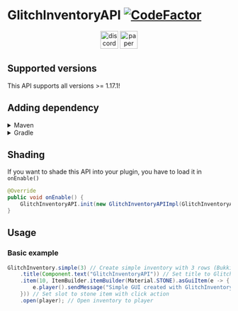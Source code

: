 # GlitchInventoryAPI [![CodeFactor](https://www.codefactor.io/repository/github/gliczdev/glitchinventoryapi/badge)](#)

<div align="center">
<a href="https://discord.gg/ZRuaXh3P63"><img alt="discord-plural" height="40" src="https://cdn.jsdelivr.net/npm/@intergrav/devins-badges@3/assets/compact/social/discord-plural_46h.png"></a>
<a href="#"><img alt="paper" height="40" src="https://cdn.jsdelivr.net/npm/@intergrav/devins-badges@3/assets/compact/supported/paper_46h.png"></a>
</div>

## Supported versions

This API supports all versions >= 1.17.1!

## Adding dependency

<details><summary>Maven</summary>
<p>

### Repository

#### Releases

```xaml
<repository>
  <id>roxymc-releases</id>
  <name>RoxyMC Repository</name>
  <url>https://repo.roxymc.net/releases</url>
</repository>
```

#### Snapshots

```xaml
<repository>
  <id>roxymc-snapshots</id>
  <name>RoxyMC Repository</name>
  <url>https://repo.roxymc.net/snapshots</url>
</repository>
```

### Dependency

```xaml
<dependency>
  <groupId>me.glicz</groupId>
  <artifactId>glitchinventoryapi-api</artifactId>
  <version>VERSION</version>
</dependency>
```

</p>
</details>
<details><summary>Gradle</summary>
<p>

### Repository

#### Releases

```kts
maven {
    name = "roxymcReleases"
    url = uri("https://repo.roxymc.net/releases")
}

```

#### Snapshots

```kts
maven {
    name = "roxymcSnapshots"
    url = uri("https://repo.roxymc.net/snapshots")
}
```

### Dependency

```kts
dependencies {
    implementation("me.glicz:glitchinventoryapi-api:VERSION")
}
```

</p>
</details>

## Shading

If you want to shade this API into your plugin, you have to load it in `onEnable()`

```java
@Override
public void onEnable() {
    GlitchInventoryAPI.init(new GlitchInventoryAPIImpl(GlitchInventoryAPIConfig.create(this)));
}
```

## Usage

### Basic example

```java
GlitchInventory.simple(3) // Create simple inventory with 3 rows (Bukkit InventoryType can be also used)
    .title(Component.text("GlitchInventoryAPI")) // Set title to GlitchInventoryAPI
    .item(10, ItemBuilder.itemBuilder(Material.STONE).asGuiItem(e -> {
        e.player().sendMessage("Simple GUI created with GlitchInventoryAPI!")
    })) // Set slot to stone item with click action
    .open(player); // Open inventory to player
```
